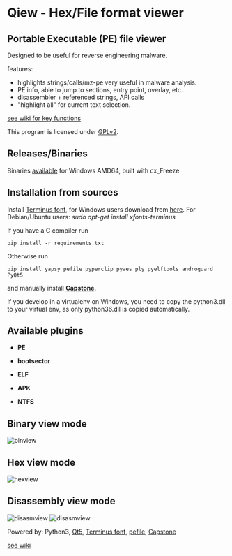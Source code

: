 # Qiew - Hex/File format viewer

## Portable Executable (PE) file viewer
Designed to be useful for reverse engineering malware.

features:
  * highlights strings/calls/mz-pe very useful in malware analysis.
  * PE info, able to jump to sections, entry point, overlay, etc.
  * disassembler + referenced strings, API calls
  * "highlight all" for current text selection.

[see wiki for key functions](https://github.com/mtivadar/qiew/wiki)

This program is licensed under [GPLv2](http://www.gnu.org/licenses/gpl-2.0.en.html).

## Releases/Binaries
Binaries [available](https://github.com/mtivadar/qiew/releases) for Windows AMD64, built with cx_Freeze

## Installation from sources
Install [Terminus font](http://terminus-font.sourceforge.net/), for Windows users download from [here](http://sourceforge.net/projects/terminus-font/files/terminus-font-4.40/terminus-font-4.40.exe/download). For Debian/Ubuntu users: _sudo apt-get install xfonts-terminus_

If you have a C compiler run 
```
pip install -r requirements.txt
``` 

Otherwise run
```
pip install yapsy pefile pyperclip pyaes ply pyelftools androguard PyQt5
```
and manually install [**Capstone**](http://www.capstone-engine.org/documentation.html).

If you develop in a virtualenv on Windows, you need to copy the python3.dll to your virtual env, as only python36.dll is copied automatically.

## Available plugins
  * **PE**
 
  * **bootsector**

  * **ELF**
  
  * **APK**
  
  * **NTFS**
  
## Binary view mode
![binview](https://github.com/mtivadar/qiew/blob/master/wiki/binview.png)
## Hex view mode
![hexview](https://github.com/mtivadar/qiew/blob/master/wiki/hexview.png)
## Disassembly view mode
![disasmview](https://github.com/mtivadar/qiew/blob/master/wiki/disasmview.png)
![disasmview](https://github.com/mtivadar/qiew/blob/master/wiki/disasmview2.png)

Powered by: Python3, [Qt5](http://doc.qt.io/qt-5/qt5-intro.html), [Terminus font](http://terminus-font.sourceforge.net/), [pefile](https://github.com/erocarrera/pefil), [Capstone](http://www.capstone-engine.org/index.html)

[see wiki](https://github.com/mtivadar/qiew/wiki)
